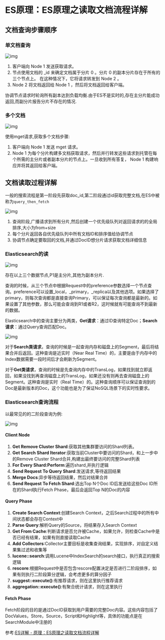 # ES原理：ES原理之读取文档流程详解

## 文档查询步骤顺序

### 单文档查询

![img](https://pdai.tech/images/db/es/es-th-2-21.png)

1. 客户端向 Node 1 发送获取请求。
2. 节点使用文档的 _id 来确定文档属于分片 0 。分片 0 的副本分片存在于所有的三个节点上。 在这种情况下，它将请求转发到 Node 2 。
3. Node 2 将文档返回给 Node 1 ，然后将文档返回给客户端。

协调节点请求时轮询所有副本达到负载均衡.由于ES不是实时的,存在主分片能成功返回,而副分片报告分片不存在的情况.

### 多个文档

![img](https://pdai.tech/images/db/es/es-th-2-22.png)

使用mget请求,获取多个文档步骤:

1. 客户端向 Node 1 发送 mget 请求。
2. Node 1 为每个分片构建多文档获取请求，然后并行转发这些请求到托管在每个所需的主分片或者副本分片的节点上。一旦收到所有答复， Node 1 构建响应并将其返回给客户端。

## 文档读取过程详解

一般的搜索流程是第一阶段先获取doc_id,第二阶段通过id获取完整文档,在ES中被称为`query_then_fetch`

![img](https://pdai.tech/images/db/es/es-th-2-32.jpeg)

1. 查询阶段,广播请求到所有分片,然后创建一个优先级队列对返回请求的的全局排序,大小为from+size
2. 每个分片返回各自优先级队列中所有文档ID和排序值给协调节点
3. 协调节点确定要取回的文档,并通过DocID想分片请求获取文档详细信息

### Elasticsearch的读

![img](https://pdai.tech/images/db/es/es-th-3-7.jpeg)

存在以上三个数据节点,P1是主分片,其他为副本分片.

查询的时候，从三个节点中根据Request中的preference参数选择一个节点查询。preference可以设置_local，_primary，_replica以及其他选项。如果选择了primary，则每次查询都是直接查询Primary，可以保证每次查询都是最新的。如果设置了其他参数，那么可能会查询到R1或者R2，这时候就有可能查询不到最新的数据。



Elasticsearch中的查询主要分为两类，**Get请求**：通过ID查询特定Doc；**Search请求**：通过Query查询匹配Doc。

![img](https://pdai.tech/images/db/es/es-th-3-9.jpeg)



对于**Search类请求**，查询的时候是一起查询内存和磁盘上的Segment，最后将结果合并后返回。这种查询是近实时（Near Real Time）的，主要是由于内存中的Index数据需要一段时间后才会刷新为Segment。

对于**Get类请求**，查询的时候是先查询内存中的TransLog，如果找到就立即返回，如果没找到再查询磁盘上的TransLog，如果还没有则再去查询磁盘上的Segment。这种查询是实时（Real Time）的。这种查询顺序可以保证查询到的Doc是最新版本的Doc，这个功能也是为了保证NoSQL场景下的实时性要求。

### Elasticsearch查询流程

以最常见的的二阶段查询为例:

![img](https://pdai.tech/images/db/es/es-th-2-31.jpeg)

#### Client Node

1. **Get Remove Cluster Shard**:获取其他集群要访问的Shard列表。
2. **Get Search Shard Iterator**:获取当前Cluster中要访问的Shard，和上一步中的Remove Cluster Shard合并,构建出最终要访问的完整Shard列表
3. **For Every Shard:Perform**:遍历shard,并执行逻辑
4. **Send Request To Query Shard**:发送请求,等待返回结果
5. **Merge Docs**:异步等待返回结果，然后对结果合并
6. **Send Request To Fetch Shard**:选出Top N个Doc ID后发送给这些Doc ID所在的Shard执行Fetch Phase，最后会返回Top N的Doc的内容



#### Query Phase

1. **Create Search Context**:创建Search Context，之后Search过程中的所有中间状态都会存在Context中
2. **Parse Query**:解析Query的Source，将结果存入Search Context
3. **Get From Cache**:判断请求是否允许被Cache，如果允许，则检查Cache中是否已经有结果，如果有则直接读取Cache
4. **Add Collectors**:Collector主要目标是收集查询结果，实现排序，对自定义结果集过滤和收集等
5. **lucene::search**:调用Lucene中IndexSearch的search接口，执行真正的搜索逻辑
6. **rescore**:根据Request中是否包含rescore配置决定是否进行二阶段排序，如果有则执行二阶段算分逻辑，会考虑更多的算分因子
7. **suggest::execute()**:有推荐请求，则在这里执行推荐请求
8. **aggregation::execute()**:有聚合统计请求，则在这里执行

#### Fetch Phase

Fetch阶段的目的是通过DocID获取到用户需要的完整Doc内容。这些内容包括了DocValues，Store，Source，Script和Highlight等，具体的功能点是在SearchModule中注册的

















参考:[ES详解 - 原理：ES原理之读取文档流程详解](https://pdai.tech/md/db/nosql-es/elasticsearch-y-th-4.html)